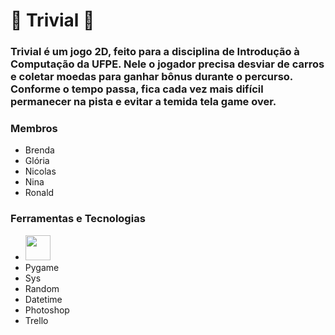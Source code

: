 # 🚗 Trivial 🚗

### Trivial é um jogo 2D, feito para a disciplina de Introdução à Computação da UFPE. Nele o jogador precisa desviar de carros e coletar moedas para ganhar bônus durante o percurso. Conforme o tempo passa, fica cada vez mais difícil permanecer na pista e evitar a temida tela game over.

### Membros

- Brenda
- Glória
- Nicolas
- Nina
- Ronald

### Ferramentas e Tecnologias

- <img src="https://cdn.jsdelivr.net/gh/devicons/devicon/icons/python/python-original-wordmark.svg" width=40 height=40/>
- Pygame
- Sys
- Random
- Datetime
- Photoshop
- Trello
